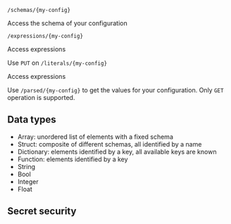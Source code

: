 `/schemas/{my-config}`

Access the schema of your configuration

`/expressions/{my-config}`

Access expressions

Use `PUT` on `/literals/{my-config}`

Access expressions

Use `/parsed/{my-config}` to get the values for your configuration. Only `GET` operation is supported.

## Data types

* Array: unordered list of elements with a fixed schema
* Struct: composite of different schemas, all identified by a name
* Dictionary: elements identified by a key, all available keys are known
* Function: elements identified by a key
* String
* Bool
* Integer
* Float


## Secret security

